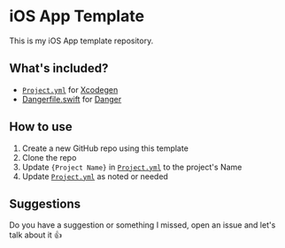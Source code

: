# iOS App Template

This is my iOS App template repository.

## What's included?

- [`Project.yml`](./project.yml) for [Xcodegen](https://github.com/yonaskolb/XcodeGen)
- [Dangerfile.swift](./dangerfile.swift) for [Danger](https://github.com/danger/swift)

## How to use

1. Create a new GitHub repo using this template
2. Clone the repo
3. Update `{Project Name}` in [`Project.yml`](./project.yml) to the project's Name
4. Update [`Project.yml`](./project.yml) as noted or needed

## Suggestions

Do you have a suggestion or something I missed, open an issue and let's talk about it :thumbsup:
